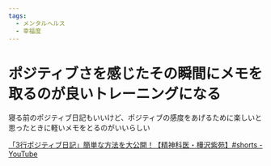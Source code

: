 ```yaml
---
tags:
  - メンタルヘルス
  - 幸福度
---
```

# ポジティブさを感じたその瞬間にメモを取るのが良いトレーニングになる


寝る前のポジティブ日記もいいけど、ポジティブの感度をあげるために楽しいと思ったときに軽いメモをとるのがいいらしい

[「3行ポジティブ日記」簡単な方法を大公開！【精神科医・樺沢紫苑】#shorts - YouTube](https://www.youtube.com/shorts/2dZYtLG4XSw)